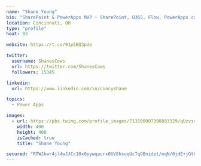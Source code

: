 ```yaml
---
name: "Shane Young"
bio: "SharePoint & PowerApps MVP - SharePoint, O365, Flow, PowerApps consulting? @PowerApps911 | Pure Snark? You found it."
location: Cincinnati, OH
type: "profile"
heat: 93

website: https://t.co/91p5BQ3pUe

twitter:
  username: ShanesCows
  url: https://twitter.com/ShanesCows
  followers: 15345

linkedin:
  url: https://www.linkedin.com/in/cincyshane

topics:
  - Power Apps

images:
  - url: https://pbs.twimg.com/profile_images/713100007398883329/qUzvsvQ3_400x400.jpg
    width: 400
    height: 400
    isCached: true
    title: "Shane Young"

secured: "RTWJkwr4jl4wJJCc10x0pywqaurx0UV8hsuqUcTqGBnidpt/mqN/0jdE+jGtQrpBmjr1V1GPGNWyZGFSgctCdmYZQ6DRQrGd6K3pX+spWUCcqC3XQa6HnOCDK9jnGedVCYvZ4uW5ojP//NEBtP6GedP5f8/6l3vmCuCOCbQMShR6R8jUN1q6ryBy5eykCkS1oJZ/gWYhdpMv/hDkiymlOAdBwEuSN2GT9lg3qPqZJp4VXcaGR7OUylnWiIFGLucteM5wTheQSZ/uOurj2JA6lxPttKv/l+QRQ+WKzo3hQJzxEiIESm4eg0j5htPE3q+vl3+sKyXyoovhapOINcTcXLOpsZSoKPi54HsUhoVKul27APP0vYwFzH6wXC1HbqJmGnOFzBgItmKUE5O2ud9eTaThB/x1dZcXmiwPGopIBFc=;gK3LMVDWVwYKm+DFwuPayQ=="
---
```


